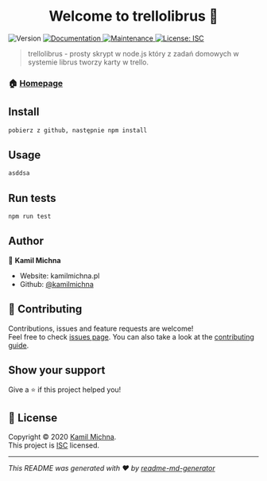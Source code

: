 <h1 align="center">Welcome to trellolibrus 👋</h1>
<p>
  <img alt="Version" src="https://img.shields.io/badge/version-1.0.0-blue.svg?cacheSeconds=2592000" />
  <a href="https://github.com/kamilmichna/trellolibrus#readme" target="_blank">
    <img alt="Documentation" src="https://img.shields.io/badge/documentation-yes-brightgreen.svg" />
  </a>
  <a href="https://github.com/kamilmichna/trellolibrus/graphs/commit-activity" target="_blank">
    <img alt="Maintenance" src="https://img.shields.io/badge/Maintained%3F-yes-green.svg" />
  </a>
  <a href="https://github.com/kamilmichna/trellolibrus/blob/master/LICENSE" target="_blank">
    <img alt="License: ISC" src="https://img.shields.io/github/license/kamilmichna/trellolibrus" />
  </a>
</p>

> trellolibrus - prosty skrypt w node.js który z zadań domowych w systemie librus tworzy karty w trello.

### 🏠 [Homepage](kamilmichna.pl)

## Install

```sh
pobierz z github, następnie npm install 
```

## Usage

```sh
asddsa
```

## Run tests

```sh
npm run test
```

## Author

👤 **Kamil Michna**

* Website: kamilmichna.pl
* Github: [@kamilmichna](https://github.com/kamilmichna)

## 🤝 Contributing

Contributions, issues and feature requests are welcome!<br />Feel free to check [issues page](https://github.com/kamilmichna/trellolibrus/issues). You can also take a look at the [contributing guide](https://github.com/kamilmichna/trellolibrus/blob/master/CONTRIBUTING.md).

## Show your support

Give a ⭐️ if this project helped you!

## 📝 License

Copyright © 2020 [Kamil Michna](https://github.com/kamilmichna).<br />
This project is [ISC](https://github.com/kamilmichna/trellolibrus/blob/master/LICENSE) licensed.

***
_This README was generated with ❤️ by [readme-md-generator](https://github.com/kefranabg/readme-md-generator)_